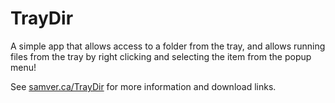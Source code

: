 # TrayDir
A simple app that allows access to a folder from the tray, and allows running files from the tray by right clicking and selecting the item from the popup menu!

See [samver.ca/TrayDir](https://samver.ca/TrayDir "https://samver.ca/TrayDir") for more information and download links.
